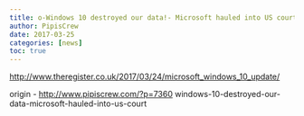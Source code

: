 ```yaml
---
title: o-Windows 10 destroyed our data!- Microsoft hauled into US court
author: PipisCrew
date: 2017-03-25
categories: [news]
toc: true
---
```


http://www.theregister.co.uk/2017/03/24/microsoft_windows_10_update/

origin - http://www.pipiscrew.com/?p=7360 windows-10-destroyed-our-data-microsoft-hauled-into-us-court